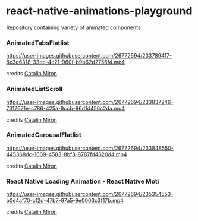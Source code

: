 # react-native-animations-playground
Repository containing variety of animated components

### AnimatedTabsFlatlist

https://user-images.githubusercontent.com/26772694/233789417-8c3d6318-33dc-4c21-960f-b9b62d2756f4.mp4

credits [Catalin Miron](https://www.youtube.com/watch?v=ZiSN9uik6OY&ab_channel=CatalinMiron)

### AnimatedListScroll

https://user-images.githubusercontent.com/26772694/233837246-7317671e-c786-425a-9ccb-96d1d456c2da.mp4

credits [Catalin Miron](https://www.youtube.com/watch?v=F8x-dyIsrJ8&ab_channel=CatalinMiron)

### AnimatedCarousalFlatlist

https://user-images.githubusercontent.com/26772694/233848550-445368dc-1609-4583-8bf3-8787fd4620d4.mp4

credits [Catalin Miron](https://www.youtube.com/watch?v=gOj4BlzYF4A&ab_channel=CatalinMiron)

### React Native Loading Animation - React Native Moti

https://user-images.githubusercontent.com/26772694/235354553-b0e4af70-c12d-47b7-97a5-9e0003c3f17b.mp4

credits [Catalin Miron](https://www.youtube.com/watch?v=e5_auZoh85w&ab_channel=CatalinMiron)
